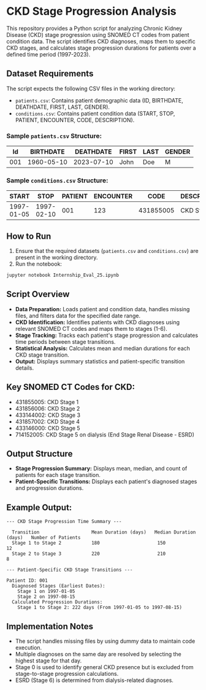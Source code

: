 # CKD Stage Progression Analysis

This repository provides a Python script for analyzing Chronic Kidney Disease (CKD) stage progression using SNOMED CT codes from patient condition data. The script identifies CKD diagnoses, maps them to specific CKD stages, and calculates stage progression durations for patients over a defined time period (1997-2023).

## Dataset Requirements

The script expects the following CSV files in the working directory:

* `patients.csv`: Contains patient demographic data (ID, BIRTHDATE, DEATHDATE, FIRST, LAST, GENDER).
* `conditions.csv`: Contains patient condition data (START, STOP, PATIENT, ENCOUNTER, CODE, DESCRIPTION).

### Sample `patients.csv` Structure:

| Id  | BIRTHDATE  | DEATHDATE  | FIRST | LAST | GENDER |
| --- | ---------- | ---------- | ----- | ---- | ------ |
| 001 | 1960-05-10 | 2023-07-10 | John  | Doe  | M      |

### Sample `conditions.csv` Structure:

| START      | STOP       | PATIENT | ENCOUNTER | CODE      | DESCRIPTION |
| ---------- | ---------- | ------- | --------- | --------- | ----------- |
| 1997-01-05 | 1997-02-10 | 001     | 123       | 431855005 | CKD Stage 1 |

## How to Run

1. Ensure that the required datasets (`patients.csv` and `conditions.csv`) are present in the working directory.
2. Run the notebook:

```bash
jupyter notebook Internship_Eval_25.ipynb
```

## Script Overview

* **Data Preparation:** Loads patient and condition data, handles missing files, and filters data for the specified date range.
* **CKD Identification:** Identifies patients with CKD diagnoses using relevant SNOMED CT codes and maps them to stages (1-6).
* **Stage Tracking:** Tracks each patient's stage progression and calculates time periods between stage transitions.
* **Statistical Analysis:** Calculates mean and median durations for each CKD stage transition.
* **Output:** Displays summary statistics and patient-specific transition details.

## Key SNOMED CT Codes for CKD:

* 431855005: CKD Stage 1
* 431856006: CKD Stage 2
* 433144002: CKD Stage 3
* 431857002: CKD Stage 4
* 433146000: CKD Stage 5
* 714152005: CKD Stage 5 on dialysis (End Stage Renal Disease - ESRD)

## Output Structure

* **Stage Progression Summary:** Displays mean, median, and count of patients for each stage transition.
* **Patient-Specific Transitions:** Displays each patient's diagnosed stages and progression durations.

## Example Output:

```
--- CKD Stage Progression Time Summary ---

  Transition                   Mean Duration (days)   Median Duration (days)   Number of Patients
  Stage 1 to Stage 2           180                     150                      12
  Stage 2 to Stage 3           220                     210                      8

--- Patient-Specific CKD Stage Transitions ---

Patient ID: 001
  Diagnosed Stages (Earliest Dates):
    Stage 1 on 1997-01-05
    Stage 2 on 1997-08-15
  Calculated Progression Durations:
    Stage 1 to Stage 2: 222 days (From 1997-01-05 to 1997-08-15)
```

## Implementation Notes

* The script handles missing files by using dummy data to maintain code execution.
* Multiple diagnoses on the same day are resolved by selecting the highest stage for that day.
* Stage 0 is used to identify general CKD presence but is excluded from stage-to-stage progression calculations.
* ESRD (Stage 6) is determined from dialysis-related diagnoses.
